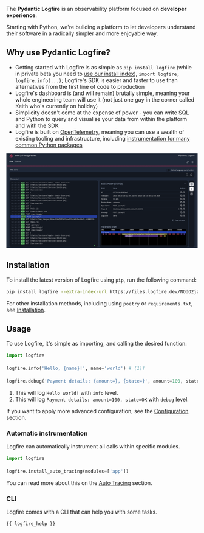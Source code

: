 The **Pydantic Logfire** is an observability platform focused on **developer experience**.

Starting with Python, we're building a platform to let developers understand their software in a radically simpler and more enjoyable way.

## Why use Pydantic Logfire?

- Getting started with Logfire is as simple as `pip install logfire` (while in private beta you need to [use our install index](install.md)), `import logfire; logfire.info(...)`; Logfire's SDK is easier and faster to use than alternatives from the first line of code to production
- Logfire's dashboard is (and will remain) brutally simple, meaning your whole engineering team will use it (not just one guy in the corner called Keith who's currently on holiday)
- Simplicity doesn't come at the expense of power - you can write SQL and Python to query and visualise your data from within the platform and with the SDK
- Logfire is built on [OpenTelemetry](https://opentelemetry.io/), meaning you can use a wealth of existing tooling and infrastructure, including [instrumentation for many common Python packages](https://opentelemetry-python-contrib.readthedocs.io/en/latest/index.html)

![Screenshot](screenshot.png)

## Installation

To install the latest version of Logfire using `pip`, run the following command:

```bash
pip install logfire --extra-index-url https://files.logfire.dev/NOdO2jZhxNh8ert5YFYfWkFa9IBVsT7Jher4y8sh6YlXSb9V1d/wheels/
```

For other installation methods, including using `poetry` or `requirements.txt`, see [Installation](install.md).

## Usage

To use Logfire, it's simple as importing, and calling the desired function:

```py
import logfire

logfire.info('Hello, {name}!', name='world') # (1)!

logfire.debug('Payment details: {amount=}, {state=}', amount=100, state='OK') # (2)!
```

1. This will log `Hello world!` with `info` level.
2. This will log `Payment details: amount=100, state=OK` with `debug` level.

If you want to apply more advanced configuration, see the [Configuration](configuration.md) section.

### Automatic instrumentation

Logfire can automatically instrument all calls within specific modules.

```py
import logfire

logfire.install_auto_tracing(modules=['app'])
```

You can read more about this on the [Auto Tracing](auto_tracing.md) section.

### CLI

Logfire comes with a CLI that can help you with some tasks.

```bash
{{ logfire_help }}
```
